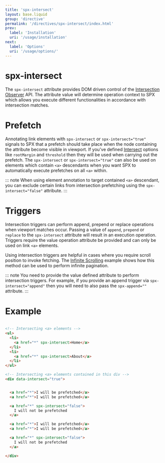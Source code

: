```yaml
---
title: 'spx-intersect'
layout: base.liquid
group: 'directive'
permalink: '/directives/spx-intersect/index.html'
prev:
  label: 'Installation'
  uri: '/usage/installation'
next:
  label: 'Options'
  uri: '/usage/options/'
---
```


# spx-intersect

The `spx-intersect` attribute provides DOM driven control of the [Intersection Observer](https://developer.mozilla.org/en-US/docs/Web/API/Intersection_Observer_API) API. The attribute value will determine operation context to SPX which allows you execute different functionalities in accordance with intersection matches.

# Prefetch

Annotating link elements with `spx-intersect` or `spx-intersect="true"` signals to SPX that a prefetch should take place when the node containing the attribute become visible in viewport. If you've defined [Intersect](/usage/options#intersect) options like `rootMargin` and `threshold` then they will be used when carrying out the prefetch. The `spx-intersect` or `spx-intersect="true"` can also be used on elements which contain `<a>` descendants when you want SPX to automatically execute prefetches on all `<a>` within.

::: note
When using element annotation to target contained `<a>` descendant, you can exclude certain links from intersection prefetching using the `spx-intersect="false"` attribute.
:::

# Triggers

Intersection triggers can perform append, prepend or replace operations when viewport matches occur. Passing a value of `append`, `prepend` or `replace` to the `spx-intersect` attribute will result in an execution operation. Triggers require the value operation attribute be provided and can only be used on link `<a>` elements.

Using intersection triggers are helpful in cases where you require scroll position to invoke fetching. The [Infinite Scrolling](/examples/infinite-scrolling/) example shows how this method can be used to perform infinite pagination.

::: note
You need to provide the value defined attribute to perform intersection triggers. For example, if you provide an append trigger via `spx-intersect="append"` then you will need to also pass the `spx-append=""` attribute.
:::

# Example

<!-- prettier-ignore -->
```html

<!-- Intersecting <a> elements -->
<ul>
  <li>
    <a href="*" spx-intersect>Home</a>
  </li>
  <li>
    <a href="*" spx-intersect>About</a>
  </li>
</ul>

<!-- Intersecting <a> elements contained in this div -->
<div data-intersect="true">


  <a href="*">I will be prefetched</a>
  <a href="*">I will be prefetched</a>

  <a href="*" spx-intersect="false">
    I will not be prefetched
  </a>

  <a href="*">I will be prefetched</a>
  <a href="*">I will be prefetched</a>

  <a href="*" spx-intersect="false">
    I will not be prefetched
  </a>

</div>

```
